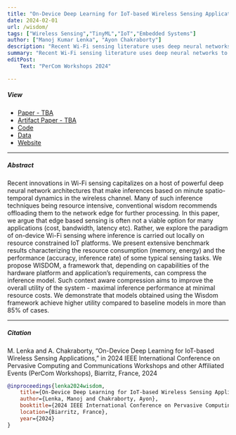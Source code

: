 ```yaml
---
title: "On-Device Deep Learning for IoT-based Wireless Sensing Applications" 
date: 2024-02-01
url: /wisdom/
tags: ["Wireless Sensing","TinyML","IoT","Embedded Systems"]
author: ["Manoj Kumar Lenka", "Ayon Chakraborty"]
description: "Recent Wi-Fi sensing literature uses deep neural networks to analyze wireless channel dynamics. This being a resource intensive process is usually carried out at the edge, but this isn't always practical due to cost and bandwidth constraints. We propose on-device sensing for IoT platforms, introducing WISDOM to optimize inference models based on hardware and application needs. WISDOM achieves better utility than baseline models in over 85% of cases. It will be published in proceedings of PerCom Workshop 2024, Biarritz, France." 
summary: "Recent Wi-Fi sensing literature uses deep neural networks to analyze wireless channel dynamics. This being a resource intensive process is usually carried out at the edge, but this isn't always practical due to cost and bandwidth constraints. We propose on-device sensing for IoT platforms, introducing WISDOM to optimize inference models based on hardware and application needs. WISDOM achieves better utility than baseline models in over 85% of cases. It will be published in proceedings of PerCom Workshop 2024, Biarritz, France." 
editPost:
    Text: "PerCom Workshops 2024"

---
```


##### View

+ [Paper - TBA]()
+ [Artifact Paper - TBA]()
+ [Code](https://github.com/senselab-iitm/wisdom)
+ [Data](https://drive.google.com/drive/u/2/folders/13Crp-owAzkjZVH85AhisW9Yfi78wsoMf)
+ [Website](http://cse.iitm.ac.in/~sense/wisdom/)

---

##### Abstract

Recent innovations in Wi-Fi sensing capitalizes on a host of powerful deep neural network architectures that make inferences based on minute spatio-temporal dynamics in the wireless channel.
Many of such inference techniques being resource intensive, conventional wisdom recommends offloading them to the network edge for further processing.
In this paper, we argue that edge based sensing is often not a viable option for many applications (cost, bandwidth, latency etc).
Rather, we explore the paradigm of on-device Wi-Fi sensing where inference is carried out locally on resource constrained IoT platforms.
We present extensive benchmark results characterizing the resource consumption (memory, energy) and the performance (accuracy, inference rate) of some typical sensing tasks.
We propose WISDOM, a framework that, depending on capabilities of the hardware platform and application’s requirements, can compress the inference model. Such context aware compression aims to improve the overall utility of the system - maximal inference performance at minimal resource costs.
We demonstrate that models obtained using the Wisdom framework achieve higher utility compared to baseline models in more than 85% of cases.

---

##### Citation

M. Lenka and A. Chakraborty, “On-Device Deep Learning for IoT-based Wireless Sensing Applications,” in 2024 IEEE International Conference on Pervasive Computing and Communications Workshops and other Affiliated Events (PerCom Workshops), Biarritz, France, 2024

```BibTeX
@inproceedings{lenka2024wisdom,
	title={On-Device Deep Learning for IoT-based Wireless Sensing Applications},
	author={Lenka, Manoj and Chakraborty, Ayon},
	booktitle={2024 IEEE International Conference on Pervasive Computing and Communications Workshops and other Affiliated Events (PerCom Workshops)},
    location={Biarritz, France},
	year={2024}
}
```

